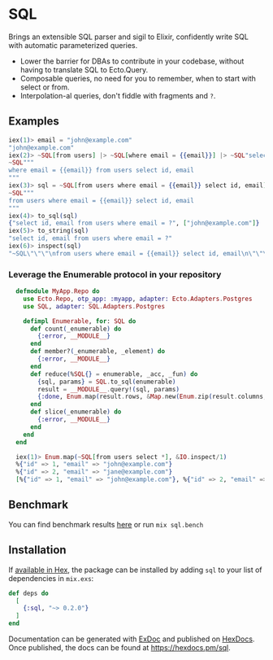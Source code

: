 <!--
# SPDX-License-Identifier: Apache-2.0
# SPDX-FileCopyrightText: 2025 DBVisor
-->

# SQL

<!-- MDOC !-->

Brings an extensible SQL parser and sigil to Elixir, confidently write SQL with automatic parameterized queries.

- Lower the barrier for DBAs to contribute in your codebase, without having to translate SQL to Ecto.Query.
- Composable queries, no need for you to remember, when to start with select or from.
- Interpolation-al queries, don't fiddle with fragments and `?`.

## Examples

```elixir
iex(1)> email = "john@example.com"
"john@example.com"
iex(2)> ~SQL[from users] |> ~SQL[where email = {{email}}] |> ~SQL"select id, email"
~SQL"""
where email = {{email}} from users select id, email
"""
iex(3)> sql = ~SQL[from users where email = {{email}} select id, email]
~SQL"""
from users where email = {{email}} select id, email
"""
iex(4)> to_sql(sql)
{"select id, email from users where email = ?", ["john@example.com"]}
iex(5)> to_string(sql)
"select id, email from users where email = ?"
iex(6)> inspect(sql)
"~SQL\"\"\"\nfrom users where email = {{email}} select id, email\n\"\"\""
```

### Leverage the Enumerable protocol in your repository

```elixir
  defmodule MyApp.Repo do
    use Ecto.Repo, otp_app: :myapp, adapter: Ecto.Adapters.Postgres
    use SQL, adapter: SQL.Adapters.Postgres

    defimpl Enumerable, for: SQL do
      def count(_enumerable) do
        {:error, __MODULE__}
      end
      def member?(_enumerable, _element) do
        {:error, __MODULE__}
      end
      def reduce(%SQL{} = enumerable, _acc, _fun) do
        {sql, params} = SQL.to_sql(enumerable)
        result = __MODULE__.query!(sql, params)
        {:done, Enum.map(result.rows, &Map.new(Enum.zip(result.columns, &1)))}
      end
      def slice(_enumerable) do
        {:error, __MODULE__}
      end
    end
  end

  iex(1)> Enum.map(~SQL[from users select *], &IO.inspect/1)
  %{"id" => 1, "email" => "john@example.com"}
  %{"id" => 2, "email" => "jane@example.com"}
  [%{"id" => 1, "email" => "john@example.com"}, %{"id" => 2, "email" => "jane@example.com"}]
```

## Benchmark
You can find benchmark results [here](https://github.com/elixir-dbvisor/sql/benchmarks) or run `mix sql.bench`

## Installation

If [available in Hex](https://hex.pm/docs/publish), the package can be installed
by adding `sql` to your list of dependencies in `mix.exs`:

```elixir
def deps do
  [
    {:sql, "~> 0.2.0"}
  ]
end
```

Documentation can be generated with [ExDoc](https://github.com/elixir-lang/ex_doc)
and published on [HexDocs](https://hexdocs.pm). Once published, the docs can
be found at <https://hexdocs.pm/sql>.
